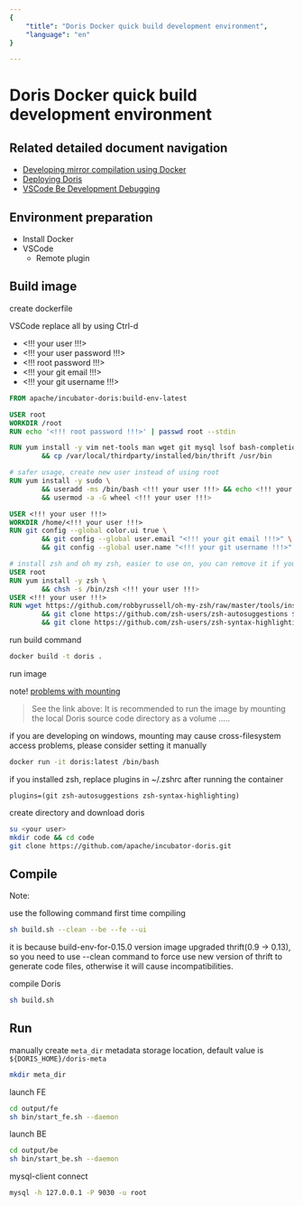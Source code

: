 ```yaml
---
{
    "title": "Doris Docker quick build development environment",
    "language": "en"
}

---
```


<!-- 
Licensed to the Apache Software Foundation (ASF) under one
or more contributor license agreements.  See the NOTICE file
distributed with this work for additional information
regarding copyright ownership.  The ASF licenses this file
to you under the Apache License, Version 2.0 (the
"License"); you may not use this file except in compliance
with the License.  You may obtain a copy of the License at

  http://www.apache.org/licenses/LICENSE-2.0

Unless required by applicable law or agreed to in writing,
software distributed under the License is distributed on an
"AS IS" BASIS, WITHOUT WARRANTIES OR CONDITIONS OF ANY
KIND, either express or implied.  See the License for the
specific language governing permissions and limitations
under the License.
-->

# Doris Docker quick build development environment

## Related detailed document navigation

- [Developing mirror compilation using Docker](https://doris.incubator.apache.org/installing/compilation.html#developing-mirror-compilation-using-docker-recommended)
- [Deploying Doris](https://doris.incubator.apache.org/installing/install-deploy.html#cluster-deployment)
- [VSCode Be Development Debugging](https://doris.incubator.apache.org/developer-guide/be-vscode-dev.html)

## Environment preparation

- Install Docker
- VSCode
    - Remote plugin

## Build image

create dockerfile

VSCode replace all by using Ctrl-d

- <!!! your user !!!>
- <!!! your user password !!!>
- <!!! root password !!!>
- <!!! your git email !!!>
- <!!! your git username !!!>

```dockerfile
FROM apache/incubator-doris:build-env-latest

USER root
WORKDIR /root
RUN echo '<!!! root password !!!>' | passwd root --stdin

RUN yum install -y vim net-tools man wget git mysql lsof bash-completion \
        && cp /var/local/thirdparty/installed/bin/thrift /usr/bin

# safer usage, create new user instead of using root
RUN yum install -y sudo \
        && useradd -ms /bin/bash <!!! your user !!!> && echo <!!! your user password !!!> | passwd <!!! your user !!!> --stdin \
        && usermod -a -G wheel <!!! your user !!!>

USER <!!! your user !!!>
WORKDIR /home/<!!! your user !!!>
RUN git config --global color.ui true \
        && git config --global user.email "<!!! your git email !!!>" \
        && git config --global user.name "<!!! your git username !!!>"

# install zsh and oh my zsh, easier to use on, you can remove it if you don't need it
USER root
RUN yum install -y zsh \
        && chsh -s /bin/zsh <!!! your user !!!>
USER <!!! your user !!!>
RUN wget https://github.com/robbyrussell/oh-my-zsh/raw/master/tools/install.sh -O - | zsh \
        && git clone https://github.com/zsh-users/zsh-autosuggestions ${ZSH_CUSTOM:-~/.oh-my-zsh/custom}/plugins/zsh-autosuggestions \
        && git clone https://github.com/zsh-users/zsh-syntax-highlighting.git ${ZSH_CUSTOM:-~/.oh-my-zsh/custom}/plugins/zsh-syntax-highlighting
```

run build command

```bash
docker build -t doris .
```

run image

note! [problems with mounting](https://doris.incubator.apache.org/installing/compilation.html#developing-mirror-compilation-using-docker-recommended)

> See the link above: It is recommended to run the image by mounting the local Doris source code directory as a volume .....

if you are developing on windows, mounting may cause cross-filesystem access problems, please consider setting it manually

```bash
docker run -it doris:latest /bin/bash
```

if you installed zsh, replace plugins in ~/.zshrc after running the container

```
plugins=(git zsh-autosuggestions zsh-syntax-highlighting)
```

create directory and download doris

```bash
su <your user>
mkdir code && cd code
git clone https://github.com/apache/incubator-doris.git
```

## Compile

Note:

use the following command first time compiling

```bash
sh build.sh --clean --be --fe --ui
```

it is because build-env-for-0.15.0 version image upgraded thrift(0.9 -> 0.13), so you need to use --clean command to force use new version of thrift to generate code files, otherwise it will cause incompatibilities.

compile Doris

```bash
sh build.sh
```

## Run

manually create `meta_dir` metadata storage location, default value is `${DORIS_HOME}/doris-meta`

```bash
mkdir meta_dir
```

launch FE

```bash
cd output/fe
sh bin/start_fe.sh --daemon
```

launch BE

```bash
cd output/be
sh bin/start_be.sh --daemon
```

mysql-client connect

```bash
mysql -h 127.0.0.1 -P 9030 -u root
```
